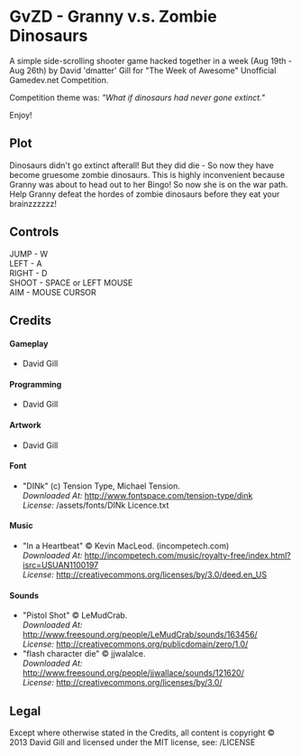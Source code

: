 GvZD - Granny v.s. Zombie Dinosaurs
===================================

A simple side-scrolling shooter game hacked together in a week (Aug 19th - Aug 26th) by David 'dmatter' Gill for "The Week of Awesome" Unofficial Gamedev.net Competition.

Competition theme was: *"What if dinosaurs had never gone extinct."*

Enjoy!

Plot
----
Dinosaurs didn't go extinct afterall! But they did die - So now they have become gruesome zombie dinosaurs.
This is highly inconvenient because Granny was about to head out to her Bingo! So now she is on the war path.
Help Granny defeat the hordes of zombie dinosaurs before they eat your brainzzzzzz!

Controls
--------
JUMP  - W  
LEFT  - A  
RIGHT - D  
SHOOT - SPACE or LEFT MOUSE  
AIM   - MOUSE CURSOR

Credits
-------

#### Gameplay
* David Gill

#### Programming
* David Gill

#### Artwork
* David Gill

#### Font
* "DINk" (c) Tension Type, Michael Tension.  
  *Downloaded At:* http://www.fontspace.com/tension-type/dink  
  *License:* /assets/fonts/DINk Licence.txt

#### Music
* "In a Heartbeat" &copy; Kevin MacLeod. (incompetech.com)  
  *Downloaded At:* http://incompetech.com/music/royalty-free/index.html?isrc=USUAN1100197  
  *License:* http://creativecommons.org/licenses/by/3.0/deed.en_US

#### Sounds
* "Pistol Shot" &copy; LeMudCrab.  
  *Downloaded At:* http://www.freesound.org/people/LeMudCrab/sounds/163456/  
  *License:* http://creativecommons.org/publicdomain/zero/1.0/
* "flash character die" &copy; jjwalalce.  
  *Downloaded At:* http://www.freesound.org/people/jjwallace/sounds/121620/  
  *License:* http://creativecommons.org/licenses/by/3.0/

Legal
-----
Except where otherwise stated in the Credits, all content is copyright &copy; 2013 David Gill and licensed under the MIT license, see: /LICENSE
